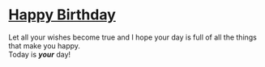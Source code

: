 # [Happy Birthday](https://sufferal.github.io/Happy-Birthday/ "???")
Let all your wishes become true and I hope your day is full of all the things that make you happy. <br/>
Today is <b><i>your</i></b> day!
